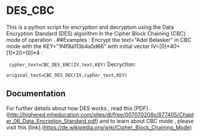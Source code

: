 # DES_CBC
This is a python script for encryption and decryption using the Data Encryption Standard (DES) algorithm in the Cipher Block Chaining (CBC) mode of operation .
##Examples :
Encrypt the text="Adel Belasker" in CBC mode with the KEY="1f4f8a113b4a5d66" with initial vector IV=[0]*40+[1]*20+[0]*4 :

``` cypher_text=CBC_DES_ENC(IV,text,KEY)```
Decryction:

```original_text=CBC_DES_DEC(IV,cypher_text,KEY)```

## Documentation 
For further details about how DES works , read this [PDF] .(http://highered.mheducation.com/sites/dl/free/007070208x/877405/Chapter_06_Data_Encription_Standard.pdf)
and to learn about CBC mode , please visit this [link].(https://de.wikipedia.org/wiki/Cipher_Block_Chaining_Mode) 





